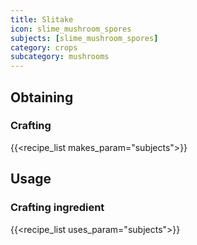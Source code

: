 ```yaml
---
title: Slitake
icon: slime_mushroom_spores
subjects: [slime_mushroom_spores]
category: crops
subcategory: mushrooms
---
```



Obtaining
---------

### Crafting
{{<recipe_list makes_param="subjects">}}

Usage
-----

### Crafting ingredient
{{<recipe_list uses_param="subjects">}}